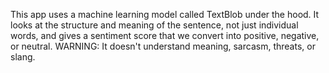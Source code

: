 This app uses a machine learning model called TextBlob under the hood. It looks at the structure and meaning of the sentence, not just individual words, and gives a sentiment score that we convert into positive, negative, or neutral.
WARNING:
It doesn't understand meaning, sarcasm, threats, or slang.
